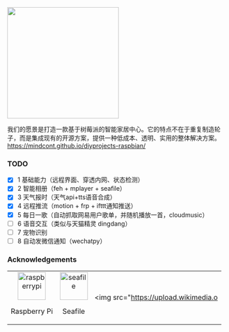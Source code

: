 <img src="https://cdn-mindcont.opengps.cn/blog/images/iot/diy-user-avatars.png" width ="256px">

我们的愿景是打造一款基于树莓派的智能家居中心。它的特点不在于重复制造轮子，而是集成现有的开源方案，提供一种低成本、透明、实用的整体解决方案。https://mindcont.github.io/diyprojects-raspbian/

### TODO

- [x] 1 基础能力（远程界面、穿透内网、状态检测）
- [x] 2 智能相册（feh + mplayer + seafile）
- [x] 3 天气报时（天气api+tts语音合成）
- [x] 4 远程推流（motion + frp + ifttt通知推送）
- [x] 5 每日一歌（自动抓取网易用户歌单，并随机播放一首，cloudmusic）
- [ ] 6 语音交互（类似与天猫精灵 dingdang）
- [ ] 7 宠物识别
- [ ] 8 自动发微信通知（wechatpy）

### Acknowledgements

| | | |
|:------:|:------:|:------:|
|<a herf="http://raspberrypi.org"><img  src="https://www.home-assistant.io/images/supported_brands/raspberry-pi.png" alt="raspberrypi" width="64px"> <p>Raspberry Pi</p> </a> |<a herf="https://github.com/haiwen/seafile"><img  src="https://www.rosehosting.com/blog/wp-content/uploads/2015/03/seafile-logo.png" alt="seafile" width="64px" > <p>Seafile</p> </a>|<a herf="http://www.mplayerhq.hu/design7/news.html"><img  src="https://upload.wikimedia.o
